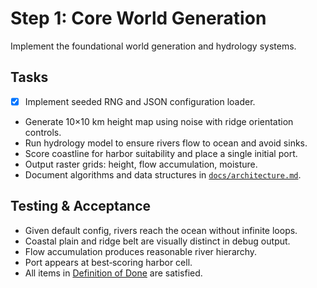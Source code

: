 # Step 1: Core World Generation

Implement the foundational world generation and hydrology systems.

## Tasks
- [x] Implement seeded RNG and JSON configuration loader.
- Generate 10×10 km height map using noise with ridge orientation controls.
- Run hydrology model to ensure rivers flow to ocean and avoid sinks.
- Score coastline for harbor suitability and place a single initial port.
- Output raster grids: height, flow accumulation, moisture.
- Document algorithms and data structures in [`docs/architecture.md`](../architecture.md).

## Testing & Acceptance
- Given default config, rivers reach the ocean without infinite loops.
- Coastal plain and ridge belt are visually distinct in debug output.
- Flow accumulation produces reasonable river hierarchy.
- Port appears at best‑scoring harbor cell.
- All items in [Definition of Done](../definition_of_done.md) are satisfied.
